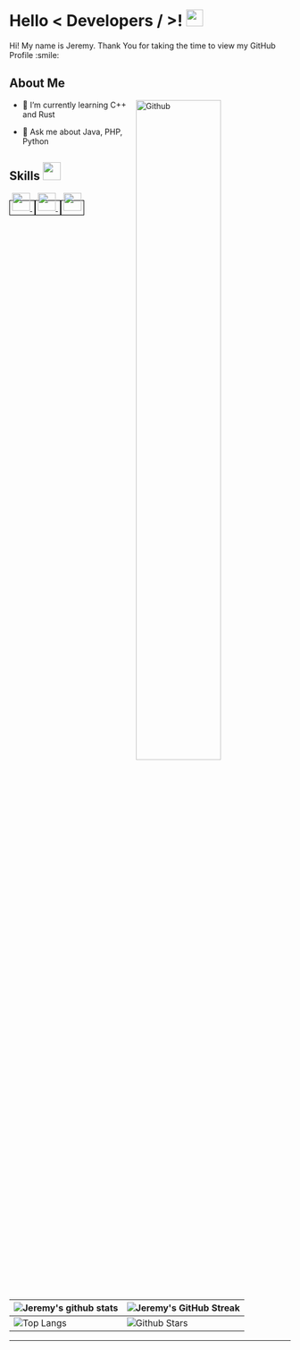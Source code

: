 <h1> Hello < Developers / >! <img src = "https://raw.githubusercontent.com/MartinHeinz/MartinHeinz/master/wave.gif" width = 30px> </h1>
<p align='center'>
</p>

<div size='20px'> Hi! My name is Jeremy. Thank You for taking the time to view my GitHub Profile :smile: 
</div>

<h2> About Me </h2>

<img width="55%" align="right" alt="Github" src="https://raw.githubusercontent.com/onimur/.github/master/.resources/git-header.svg" />
  
- 🌱 I’m currently learning C++ and Rust
  
- 💬 Ask me about Java, PHP, Python
  

<h2> Skills <img src = "https://media2.giphy.com/media/QssGEmpkyEOhBCb7e1/giphy.gif?cid=ecf05e47a0n3gi1bfqntqmob8g9aid1oyj2wr3ds3mg700bl&rid=giphy.gif" width = 32px> </h2>
<a href="https://github.com/RetteDasPlanetGit?tab=repositories&q=&type=&language=java&sort=" style="border: 1px solid black; padding: 4px;">
  <img width="32px" src="https://raw.githubusercontent.com/rahulbanerjee26/githubAboutMeGenerator/main/icons/java.svg">
</a>

<a href="https://github.com/RetteDasPlanetGit?tab=repositories&q=&type=&language=php&sort=" style="border: 1px solid black; padding: 4px;">
  <img width="32px" src="https://raw.githubusercontent.com/rahulbanerjee26/githubAboutMeGenerator/main/icons/php.svg">
</a>

<a href="https://github.com/RetteDasPlanetGit?tab=repositories&q=&type=&language=csharp&sort=" style="border: 1px solid black; padding: 4px;">
  <img width="32px" src="https://raw.githubusercontent.com/rahulbanerjee26/githubAboutMeGenerator/main/icons/cpp.svg">
</a>

| ![Jeremy's github stats](https://github-readme-stats.vercel.app/api?username=RetteDasPlanetGit&show_icons=true&theme=tokyonight) | ![Jeremy's GitHub Streak](https://github-readme-streak-stats.herokuapp.com/?user=RetteDasPlanetGit&theme=tokyonight) |
| --- | --- |
| ![Top Langs](https://github-readme-stats.vercel.app/api/top-langs/?username=RetteDasPlanetGit&theme=tokyonight) | ![Github Stars](https://github-readme-stats.vercel.app/api?username=RetteDasPlanetGit&show_icons=true&locale=en&count_private=true&hide_rank=true&custom_title=My%20GitHub%20Stats&disable_animations=true&theme=tokyonight) |
-----
